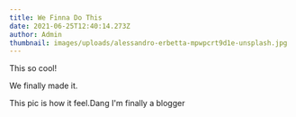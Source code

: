 ```yaml
---
title: We Finna Do This
date: 2021-06-25T12:40:14.273Z
author: Admin
thumbnail: images/uploads/alessandro-erbetta-mpwpcrt9d1e-unsplash.jpg
---
```

This so cool!

We finally made it.

This pic is how it feel.Dang I'm finally a blogger